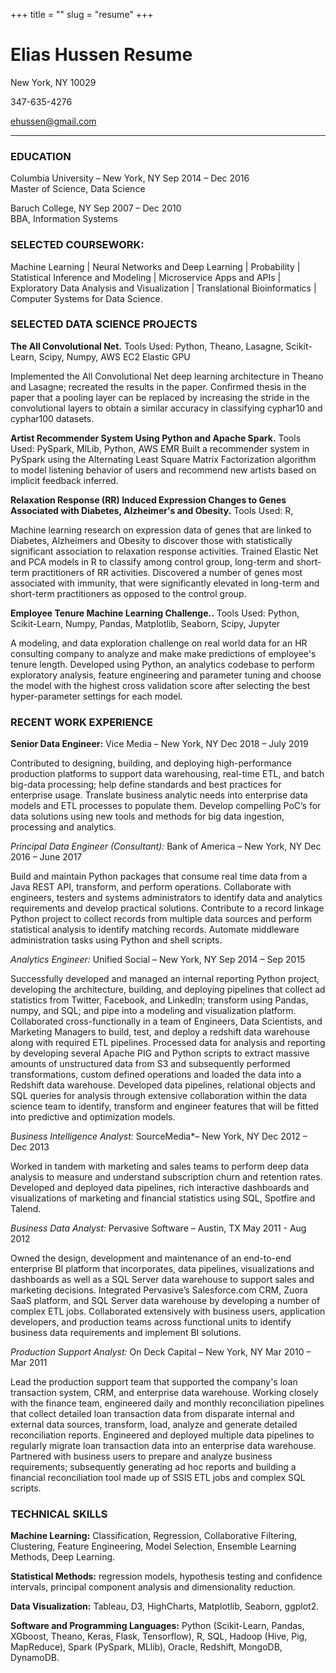 +++
title = ""
slug = "resume"
+++


# Elias Hussen Resume

New York, NY 10029        

347-635-4276 

ehussen@gmail.com    

---

### EDUCATION

Columbia University – New York, NY			  Sep 2014 – Dec 2016               
Master of Science, Data Science 

Baruch College, NY			  Sep 2007 – Dec 2010               
BBA, Information Systems    


### SELECTED COURSEWORK:

Machine Learning | Neural Networks and Deep Learning | Probability | Statistical Inference and Modeling | Microservice Apps and APIs | Exploratory Data Analysis and Visualization | Translational Bioinformatics | Computer Systems for Data Science.

### SELECTED DATA SCIENCE PROJECTS

**The All Convolutional Net.**  Tools Used: Python, Theano, Lasagne, Scikit-Learn, Scipy, Numpy, AWS EC2 Elastic GPU

Implemented the All Convolutional Net deep learning architecture in Theano and Lasagne; recreated the results in the paper. Confirmed thesis in the paper that a pooling layer can be replaced by increasing the stride in the convolutional layers to obtain a similar accuracy in classifying cyphar10 and cyphar100 datasets. 

**Artist Recommender System Using Python and Apache Spark.**  Tools Used: PySpark, MlLib, Python, AWS EMR
Built a recommender system in PySpark using the Alternating Least Square Matrix Factorization algorithm to model listening behavior of users and recommend new artists based on implicit feedback inferred.

**Relaxation Response (RR) Induced Expression Changes to Genes Associated with Diabetes, Alzheimer's and Obesity.** Tools Used: R, 

Machine learning research on expression data of genes that are linked to Diabetes, Alzheimers and Obesity to discover those with statistically significant association to relaxation response activities. Trained Elastic Net and PCA models in R to classify among control group, long-term and short-term practitioners of RR activities. Discovered a number of genes most associated with immunity, that were significantly elevated in long-term and short-term practitioners as opposed to the control group. 

**Employee Tenure Machine Learning Challenge..** Tools Used: Python, Scikit-Learn, Numpy, Pandas, Matplotlib, Seaborn, Scipy, Jupyter 

A modeling, and data exploration challenge on real world data for an HR consulting company to analyze and make make predictions of employee's tenure length. Developed using Python, an analytics codebase to perform exploratory analysis, feature engineering and parameter tuning and choose the model with the highest cross validation score after selecting the best hyper-parameter settings for each model. 

### RECENT WORK EXPERIENCE

**Senior Data Engineer:**        Vice Media – New York, NY			  Dec 2018 – July 2019

Contributed to designing, building, and deploying high-performance production platforms to support data warehousing, real-time ETL, and batch big-data processing; help define standards and best practices for enterprise usage.
Translate business analytic needs into enterprise data models and ETL processes to populate them.
Develop compelling PoC’s for data solutions using new tools and methods for big data ingestion, processing and analytics. 


*Principal Data Engineer (Consultant):*         Bank of America – New York, NY			  Dec 2016 – June 2017

Build and maintain Python packages that consume real time data from a Java REST API, transform, and perform operations. Collaborate with engineers, testers and systems administrators to identify data and analytics requirements and develop practical solutions. 
Contribute to a record linkage Python project to collect records from multiple data sources and perform statistical analysis to identify matching records. 
Automate middleware administration tasks using Python and shell scripts. 


*Analytics Engineer:*       Unified Social – New York, NY			  Sep 2014 – Sep 2015

Successfully developed and managed an internal reporting Python project, developing the architecture, building, and deploying pipelines that collect ad statistics from Twitter, Facebook, and LinkedIn; transform using Pandas, numpy, and SQL; and pipe into a modeling and visualization platform. 
Collaborated cross-functionally in a team of Engineers, Data Scientists, and Marketing Managers to build, test, and deploy a redshift data warehouse along with required ETL pipelines. 
Processed data for analysis and reporting by developing several Apache PIG and Python scripts to extract massive amounts of unstructured data from S3 and subsequently performed transformations, custom defined operations and loaded the data into a Redshift data warehouse. 
Developed data pipelines, relational objects and SQL queries for analysis through extensive collaboration within the data science team to identify, transform and engineer features that will be fitted into predictive and optimization models. 


*Business Intelligence Analyst:*        SourceMedia*– New York, NY			   Dec 2012 – Dec 2013

Worked in tandem with marketing and sales teams to perform deep data analysis to measure and understand subscription churn and retention rates. 
Developed and deployed data pipelines, rich interactive dashboards and visualizations of marketing and financial statistics using SQL, Spotfire and Talend.


*Business Data Analyst:*         Pervasive Software – Austin, TX			    May 2011 -  Aug 2012

Owned the design, development and maintenance of an end-to-end enterprise BI platform that incorporates, data pipelines, visualizations and dashboards as well as a SQL Server data warehouse to support sales and marketing decisions. 
Integrated Pervasive’s Salesforce.com CRM, Zuora SaaS platform, and SQL Server data warehouse by developing a number of complex ETL jobs. 
Collaborated extensively with business users, application developers, and production teams across functional units to identify business data requirements and implement BI solutions.


*Production Support Analyst:*            On Deck Capital – New York, NY			    Mar 2010 – Mar 2011

Lead the production support team that supported the company's loan transaction system, CRM, and enterprise data warehouse. Working closely with the finance team, engineered daily and monthly reconciliation pipelines that collect detailed loan transaction data from disparate internal and external data sources, transform, load, analyze and generate detailed reconciliation reports.
Engineered and deployed multiple data pipelines to regularly migrate loan transaction data into an enterprise data warehouse.
Partnered with business users to prepare and analyze business requirements; subsequently generating ad hoc reports and building a financial reconciliation tool made up of SSIS ETL jobs and complex SQL scripts.


### TECHNICAL SKILLS

**Machine Learning:** Classification, Regression, Collaborative Filtering, Clustering, Feature Engineering, Model Selection, Ensemble Learning Methods, Deep Learning.

**Statistical Methods:** regression models, hypothesis testing and confidence intervals, principal component analysis and dimensionality reduction.

**Data Visualization:** Tableau, D3, HighCharts, Matplotlib, Seaborn, ggplot2.

**Software and Programming Languages:** Python (Scikit-Learn, Pandas, XGboost, Theano, Keras, Flask, Tensorflow), R, SQL, Hadoop (Hive, Pig, MapReduce), Spark (PySpark, MLlib), Oracle, Redshift, MongoDB, DynamoDB.
